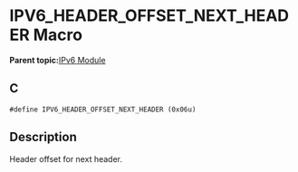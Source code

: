 # IPV6\_HEADER\_OFFSET\_NEXT\_HEADER Macro

**Parent topic:**[IPv6 Module](GUID-F2484EF9-7914-43EE-A5B7-4FFDC27C8135.md)

## C

```
#define IPV6_HEADER_OFFSET_NEXT_HEADER (0x06u)
```

## Description

Header offset for next header.

